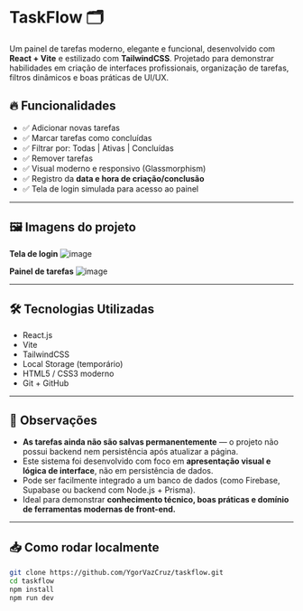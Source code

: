# TaskFlow 🗂️

Um painel de tarefas moderno, elegante e funcional, desenvolvido com **React + Vite** e estilizado com **TailwindCSS**. Projetado para demonstrar habilidades em criação de interfaces profissionais, organização de tarefas, filtros dinâmicos e boas práticas de UI/UX.

## 🔥 Funcionalidades

- ✅ Adicionar novas tarefas
- ✅ Marcar tarefas como concluídas
- ✅ Filtrar por: Todas | Ativas | Concluídas
- ✅ Remover tarefas
- ✅ Visual moderno e responsivo (Glassmorphism)
- ✅ Registro da **data e hora de criação/conclusão**
- ✅ Tela de login simulada para acesso ao painel

---

## 🖼️ Imagens do projeto

**Tela de login**
![image](https://github.com/user-attachments/assets/4802a316-1ac3-4e7c-8bef-9eca32ee1889)


**Painel de tarefas**
![image](https://github.com/user-attachments/assets/d113a96b-c262-4f70-9a7e-3d0c2e6864f9)


---

## 🛠️ Tecnologias Utilizadas

- React.js
- Vite
- TailwindCSS
- Local Storage (temporário)
- HTML5 / CSS3 moderno
- Git + GitHub

---

## 📌 Observações

- **As tarefas ainda não são salvas permanentemente** — o projeto não possui backend nem persistência após atualizar a página.
- Este sistema foi desenvolvido com foco em **apresentação visual e lógica de interface**, não em persistência de dados.
- Pode ser facilmente integrado a um banco de dados (como Firebase, Supabase ou backend com Node.js + Prisma).
- Ideal para demonstrar **conhecimento técnico, boas práticas e domínio de ferramentas modernas de front-end.**

---

## 📥 Como rodar localmente

```bash
git clone https://github.com/YgorVazCruz/taskflow.git
cd taskflow
npm install
npm run dev
